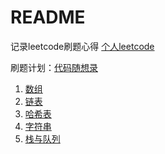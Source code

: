 # README

记录leetcode刷题心得 [个人leetcode](https://leetcode.cn/u/lin-yi-ke-1/)

刷题计划：[代码随想录](https://programmercarl.com)

1. [数组](./array/README.md)
2. [链表](./linkedList/README.md)
3. [哈希表](./hashtable/README.md)
4. [字符串](./string/README.md)
5. [栈与队列](./stackqueue/README.md)